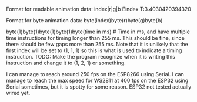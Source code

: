 Format for readable animation data:
index|r|g|b
Eindex
T:3.4030420394320

Format for byte animation data:
byte(index)byte(r)byte(g)byte(b)

byte(1)byte(1)byte(1)byte(1)byte(time in ms) # Time in ms, and have multiple time instructions for timing longer than 255 ms. This should be fine, since there should be few gaps more than 255 ms. Note that it is unlikely that the first index will be set to (1, 1, 1) so this is what is used to indicate a timing instruction. TODO: Make the program recognize when it is writing this instruction and change it to (1, 2, 1) or something.



I can manage to reach around 250 fps on the ESP8266 using Serial.
I can manage to reach the max speed for WS2811 at 400 fps on the ESP32 using Serial sometimes, but it is spotty for some reason.
ESP32 not tested actually wired yet.